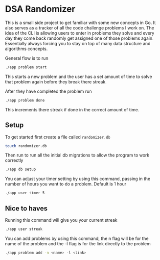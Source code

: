 # DSA Randomizer

This is a small side project to get familiar with some new concepts in Go. It also serves as a tracker of all the code challenge problems I work on. The idea of the CLI is allowing users to enter in problems they solve and every day they come back randomly get assigned one of those problems again. Essentially always forcing you to stay on top of many data structure and algorithms concepts.

General flow is to run

```bash
./app problem start
```

This starts a new problem and the user has a set amount of time to solve that problem again before they break there streak.

After they have completed the problem run

```bash
./app problem done
```

This increments there streak if done in the correct amount of time.

## Setup

To get started first create a file called `randomizer.db`

```bash
touch randomizer.db
```

Then run to run all the initial db migrations to allow the program to work correctly

```bash
./app db setup
```

You can adjust your timer setting by using this command, passing in the number of hours you want to do a problem. Default is 1 hour

```bash
./app user timer 5
```

## Nice to haves

Running this command will give you your current streak

```bash
./app user streak
```

You can add problems by using this command, the n flag will be for the name of the problem and the -l flag is for the link directly to the problem

```bash
./app problem add -n <name> -l <link>
```
